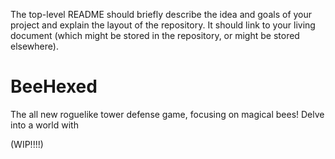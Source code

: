 The top-level README should briefly describe
the idea and goals of your project and explain 
the layout of the repository. It should link 
to your living document (which might be stored
in the repository, or might be stored elsewhere).


# BeeHexed
The all new roguelike tower defense game, focusing on magical bees!
Delve into a world with

(WIP!!!!)
